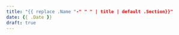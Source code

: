```yaml
---
title: "{{ replace .Name "-" " " | title | default .Section}}"
date: {{ .Date }}
draft: true
---
```


